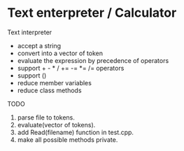 # Text enterpreter / Calculator
Text interpreter
- accept a string
- convert into a vector of token
- evaluate the expression by precedence of operators
- support + - * / += -= \*= /= operators
- support ()
- reduce member variables
- reduce class methods

TODO
1. parse file to tokens.
2. evaluate(vector of tokens).
3. add Read(filename) function in test.cpp.
4. make all possible methods private.
